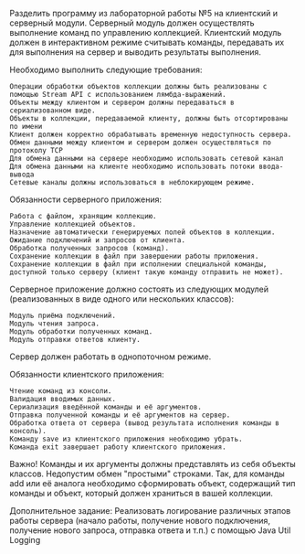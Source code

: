 Разделить программу из лабораторной работы №5 на клиентский и серверный модули. Серверный модуль должен осуществлять выполнение команд по управлению коллекцией. Клиентский модуль должен в интерактивном режиме считывать команды, передавать их для выполнения на сервер и выводить результаты выполнения.

Необходимо выполнить следующие требования:

    Операции обработки объектов коллекции должны быть реализованы с помощью Stream API с использованием лямбда-выражений.
    Объекты между клиентом и сервером должны передаваться в сериализованном виде.
    Объекты в коллекции, передаваемой клиенту, должны быть отсортированы по имени
    Клиент должен корректно обрабатывать временную недоступность сервера.
    Обмен данными между клиентом и сервером должен осуществляться по протоколу TCP
    Для обмена данными на сервере необходимо использовать сетевой канал
    Для обмена данными на клиенте необходимо использовать потоки ввода-вывода
    Сетевые каналы должны использоваться в неблокирующем режиме.

Обязанности серверного приложения:

    Работа с файлом, хранящим коллекцию.
    Управление коллекцией объектов.
    Назначение автоматически генерируемых полей объектов в коллекции.
    Ожидание подключений и запросов от клиента.
    Обработка полученных запросов (команд).
    Сохранение коллекции в файл при завершении работы приложения.
    Сохранение коллекции в файл при исполнении специальной команды, доступной только серверу (клиент такую команду отправить не может).

Серверное приложение должно состоять из следующих модулей (реализованных в виде одного или нескольких классов):

    Модуль приёма подключений.
    Модуль чтения запроса.
    Модуль обработки полученных команд.
    Модуль отправки ответов клиенту.

Сервер должен работать в однопоточном режиме.

Обязанности клиентского приложения:

    Чтение команд из консоли.
    Валидация вводимых данных.
    Сериализация введённой команды и её аргументов.
    Отправка полученной команды и её аргументов на сервер.
    Обработка ответа от сервера (вывод результата исполнения команды в консоль).
    Команду save из клиентского приложения необходимо убрать.
    Команда exit завершает работу клиентского приложения.

Важно! Команды и их аргументы должны представлять из себя объекты классов. Недопустим обмен "простыми" строками. Так, для команды add или её аналога необходимо сформировать объект, содержащий тип команды и объект, который должен храниться в вашей коллекции.

Дополнительное задание:
Реализовать логирование различных этапов работы сервера (начало работы, получение нового подключения, получение нового запроса, отправка ответа и т.п.) с помощью Java Util Logging
